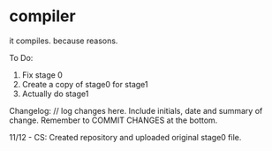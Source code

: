 # compiler
it compiles. because reasons.

To Do:
1) Fix stage 0
2) Create a copy of stage0 for stage1
3) Actually do stage1

Changelog:
// log changes here. Include initials, date and summary of change. Remember to COMMIT CHANGES at the bottom.

11/12 - CS: Created repository and uploaded original stage0 file.
